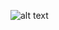 
![alt text](https://media-exp1.licdn.com/dms/image/C4E12AQF9Q-nIc3bkhQ/article-inline_image-shrink_1500_2232/0/1535343574742?e=1673481600&v=beta&t=yhlkhB8WHmNKTFjixNrIUeDh0Lij4JCdV_rzFvI8U_Q)
